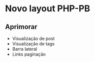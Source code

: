 Novo layout PHP-PB
==================

Aprimorar
---------

- Visualização de post
- Visualização de tags
- Barra lateral
- Links paginação